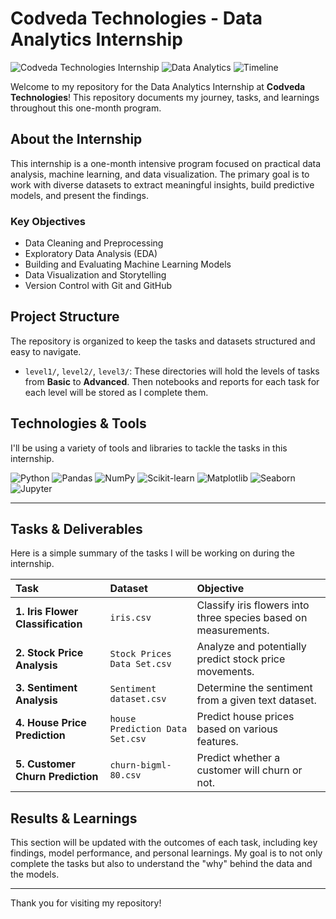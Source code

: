# Codveda Technologies - Data Analytics Internship

![Codveda Technologies Internship](https://img.shields.io/badge/Codveda%20Technologies-Internship-blue)
![Data Analytics](https://img.shields.io/badge/Focus-Data%20Analytics-green)
![Timeline](https://img.shields.io/badge/Timeline-Aug%2020%20to%20Sep%2020-lightgrey)

Welcome to my repository for the Data Analytics Internship at **Codveda Technologies**! This repository documents my journey, tasks, and learnings throughout this one-month program.

## About the Internship

This internship is a one-month intensive program focused on practical data analysis, machine learning, and data visualization. The primary goal is to work with diverse datasets to extract meaningful insights, build predictive models, and present the findings.

### Key Objectives

- Data Cleaning and Preprocessing
- Exploratory Data Analysis (EDA)
- Building and Evaluating Machine Learning Models
- Data Visualization and Storytelling
- Version Control with Git and GitHub

## Project Structure

The repository is organized to keep the tasks and datasets structured and easy to navigate.

- `level1/`, `level2/`, `level3/`: These directories will hold the levels of tasks from **Basic** to **Advanced**. Then notebooks and reports for each task for each level will be stored as I complete them.

## Technologies & Tools

I'll be using a variety of tools and libraries to tackle the tasks in this internship.

![Python](https://img.shields.io/badge/Python-3776AB?style=for-the-badge&logo=python&logoColor=white)
![Pandas](https://img.shields.io/badge/Pandas-2C2D72?style=for-the-badge&logo=pandas&logoColor=white)
![NumPy](https://img.shields.io/badge/Numpy-777BB4?style=for-the-badge&logo=numpy&logoColor=white)
![Scikit-learn](https://img.shields.io/badge/scikit--learn-%23F7931E.svg?style=for-the-badge&logo=scikit-learn&logoColor=white)
![Matplotlib](https://img.shields.io/badge/Matplotlib-%23ffffff.svg?style=for-the-badge&logo=Matplotlib&logoColor=black)
![Seaborn](https://img.shields.io/badge/Seaborn-3776AB?style=for-the-badge&logo=seaborn&logoColor=white)
![Jupyter](https://img.shields.io/badge/Jupyter-F37626.svg?style=for-the-badge&logo=Jupyter&logoColor=white)

---

## Tasks & Deliverables

Here is a simple summary of the tasks I will be working on during the internship.

| Task | Dataset | Objective |
| :--- | :--- | :--- |
| **1. Iris Flower Classification** | `iris.csv` | Classify iris flowers into three species based on measurements. |
| **2. Stock Price Analysis** | `Stock Prices Data Set.csv` | Analyze and potentially predict stock price movements. |
| **3. Sentiment Analysis** | `Sentiment dataset.csv` | Determine the sentiment from a given text dataset. |
| **4. House Price Prediction** | `house Prediction Data Set.csv` | Predict house prices based on various features. |
| **5. Customer Churn Prediction** | `churn-bigml-80.csv` | Predict whether a customer will churn or not. |

## Results & Learnings

This section will be updated with the outcomes of each task, including key findings, model performance, and personal learnings. My goal is to not only complete the tasks but also to understand the "why" behind the data and the models.

---

Thank you for visiting my repository!
